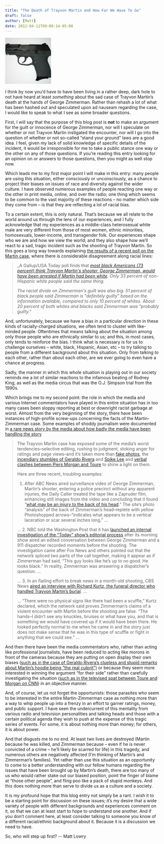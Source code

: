 ```yaml
---
title: "The Death of Trayvon Martin and How Far We Have To Go"
draft: false
author: [Matt]
date: 2012-04-11T09:00:14-05:00
---
```


![](/uploads/2012/04/287px-Kel-Tec_PF-91-150x150.png)

I think by now you’d have to have been living in a rather deep, dark hole to not have heard at least _something_ about the sad case of Trayvon Martin’s death at the hands of George Zimmerman.  Rather than rehash a lot of what has been hashed out and speculated upon ad nauseam regarding the case, I would like to speak to what I see as some broader questions.

First, I will say that the purpose of this blog post is __not__ to make an argument for the guilt or innocence of George Zimmerman, nor will I speculate on whether or not Trayvon Martin instigated the encounter, nor will I go into the question of whether or not so-called “stand your ground” laws are a good idea.  I feel, given my lack of solid knowledge of specific details of the incident, it would be irresponsible for me to take a public stance one way or the other on any of those questions. If you’re reading this entry looking for an opinion on or answers to those questions, then you might as well stop now.

Which leads me to my first major point I will make in this entry: many people are using this situation, either consciously or unconsciously, as a chance to project their biases on issues of race and diversity against the wider culture. I have observed numerous examples of people reacting one way or the other in print media, online, and over the radio; one thing which seems to be common to the vast majority of these reactions – no matter which side they come from – is that they are reflecting a lot of racial bias.

To a certain extent, this is only natural.  That’s because we all relate to the world around us through the lens of our experiences; and I fully acknowledge that my experiences as a middle-class heterosexual white male are very different from those of most women, ethnic minorities, homosexuals, lower-income, and transgender folk. Our experiences shape who we are and how we view the world; and they also shape how we’ll react to a sad, tragic incident such as the shooting of Trayvon Martin. So this goes a long way towards explaining [the results of a recent poll on the Martin case](http://news.yahoo.com/blogs/lookout/poll-shows-big-racial-divide-opinion-trayvon-martin-144923024.html), where there is considerable disagreement along racial lines:

> _A Gallup/USA Today poll finds that _[_most black Americans (73 percent) think Trayvon Martin's shooter, George Zimmerman, would have been arrested if Martin had been white_](http://www.gallup.com/poll/153776/Blacks-Nonblacks-Hold-Sharply-Different-Views-Martin-Case.aspx)_. _Only 33 percent of non-Hispanic white people said the same thing._
> 
> _The racial divide on Zimmerman's guilt was also big: 51 percent of black people said Zimmerman is "definitely guilty" based on the information available, compared to only 10 percent of whites. About 20 percent of both whites and blacks said Zimmerman was "probably guilty."_

And, unfortunately, because we have a bias in a particular direction in these kinds of racially-charged situations, we often tend to cluster with like-minded people. Oftentimes that means talking about the situation among only those people who are ethnically similar to us; and this, in most cases, only tends to reinforce the bias. I think what is necessary is for us to challenge ourselves – white, black, Hispanic, Asian, etc – to try talking to people from a different background about this situation. Only from talking _to_ each other, rather than _about_ each other, are we ever going to even have a chance at progress.

Sadly, the manner in which this whole situation is playing out in our society reminds me a lot of similar reactions to the infamous beating of Rodney King, as well as the media circus that was the O.J. Simpson trial from the 1990s.

Which brings me to my second point: the role in which the media and various Internet commentators have played in this entire situation has in too many cases been sloppy reporting at best or downright racist garbage at worst. Almost from the very beginning of the story, there have been instances of high-profile screw-ups concerning the facts of the Martin-Zimmerman case. Some examples of shoddy journalism were documented in [a rare news story by the media about how badly the media have been handling the story](http://news.yahoo.com/blogs/cutline/trayvon-martin-case-exposes-worst-media-210020839.html) 

>The Trayvon Martin case has exposed some of the media’s worst tendencies–selective editing, rushing to judgment, stoking anger for ratings and page views–and it’s taken more than [fake photos](https://news.yahoo.com/blogs/cutline/trayvon-martin-shooting-debate-over-photos-escalates-155103512.html), the [incendiary stumbles of Geraldo Rivera](https://news.yahoo.com/blogs/lookout/russell-simmons-rips-geraldo-hoodie-apology-trayvon-martin-215022658.html) and [Spike Lee](https://news.yahoo.com/blogs/cutline/spike-lee-apologizes-george-zimmerman-address-tweet-015514123.html) and [verbal clashes between Piers Morgan and Toure](https://news.yahoo.com/blogs/cutline/toure-apologizes-piers-morgan-meltdown-152149682.html) to shine a light on them.
>
>Here are three recent, troubling examples:
>
>1. After ABC News aired surveillance video of George Zimmerman, Martin’s shooter, entering a police precinct without any apparent injuries, the Daily Caller treated the tape like a Zapruder film, enhancing still images from the video and concluding that it found “[what may be an injury to the back of his head](https://dailycaller.com/2012/03/29/police-surveillance-video-of-zimmerman-may-show-head-injury/).” The site’s photo “analysis” of the back of Zimmerman’s head–replete with yellow Photoshopped arrows–“indicates what appears to be a vertical laceration or scar several inches long.” …
>
>… 2. NBC told the Washington Post that it has [launched an internal investigation of the “Today” show’s editorial process](https://www.washingtonpost.com/blogs/erik-wemple/post/nbc-to-do-internal-investigation-on-zimmerman-segment/2012/03/31/gIQAc4HhnS_blog.html?hpid=z6) after its morning show aired an edited conversation between George Zimmerman and a 911 dispatcher recorded moments before the shooting. The investigation came after Fox News and others pointed out that the network spliced two parts of the call together, making it appear as if Zimmerman had said, “This guy looks like he’s up to no good. He looks black.” In reality, Zimmerman was answering a dispatcher’s question. …
>
>… 3. In an flailing effort to break news in a month-old shooting, CBS News [aired an interview with Richard Kurtz, the funeral director who handled Trayvon Martin’s burial](https://www.cbsnews.com/video/watch/?id=7403734n). …
>
>… “There were no physical signs like there had been a scuffle,” Kurtz declared, which the network said proves Zimmerman’s claims of a violent encounter with Martin before the shooting are false. “The hands–I didn’t see any knuckles, bruises or what have you, and that is something we would have covered up if it would have been there. He looked perfectly normal to me when he came in and the story just does not make sense that he was in this type of scuffle or fight in anything that we could see.” …

And then there have been the media commentators who, rather than acting like professional journalists, have been reduced to acting like morons in front of the cameras because they are putting on open display their own biases ([such as in the case of Geraldo Rivera’s clueless and stupid remarks about Martin’s hoodie being “the real culprit”)](http://news.yahoo.com/blogs/lookout/geraldo-rivera-finds-real-culprit-trayvon-martin-slaying-182043689.html) or because they seem more interested in winning the argument “for their side” rather than carefully investigating the situation ([such as in the televised spat between Toure and Morgan on CNN](http://news.yahoo.com/blogs/cutline/toure-apologizes-piers-morgan-meltdown-152149682.html)) in an objective manner.

And, of course, let us not forget the opportunists: those parasites who seem to be interested in the entire Martin-Zimmerman case as nothing more than a way to whip people up into a frenzy in an effort to garner ratings, money, and public support. I have seen the undercurrent of this mentality from various radio and television personalities and talking heads and those with a certain political agenda they wish to push at the expense of this tragic series of events. For some, it is about nothing more than money; for others, it is about power.

And that disgusts me to no end. At least two lives are destroyed (Martin because he was killed, and Zimmerman because – even if he is never convicted of a crime – he’ll likely be scarred for life) in this tragedy, and numerous others are negatively affected (I’m thinking of Martin’s and Zimmerman’s families). Yet rather than use this situation as an opportunity to come to a better understanding with our fellow humans regarding the issues that have been brought up by Martin’s death, there are too many of us who would rather stake out our biased position, point the finger of blame at “those other people”, and fling poo like a pack of stupid monkeys. And this does nothing more than serve to divide us as a culture and a society.

It is my profound hope that this blog entry not simply be a rant.  I wish it to be a starting point for discussion on these issues; it’s my desire that a wide variety of people with different backgrounds and experiences comment on it, so that we can at least start to hope to understand one another. And if you don’t comment here, at least consider talking to someone you know of a different racial/ethnic background about it.  Because it is a discussion we need to have.

So, who will step up first?
-- Matt Lowry